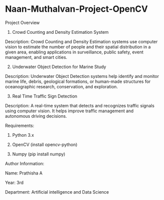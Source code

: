 # Naan-Muthalvan-Project-OpenCV



Project Overview

1.  Crowd Counting and Density Estimation System

Description: Crowd Counting and Density Estimation systems use computer vision to estimate the number of people and their spatial distribution in a given area, enabling applications in surveillance, public safety, event management, and smart cities.

2. Underwater Object Detection for Marine Study 

Description: Underwater Object Detection systems help identify and monitor marine life, debris, geological formations, or human-made structures for oceanographic research, conservation, and exploration.

3. Real Time Traffic Sign Detection
   
Description: A real-time system that detects and recognizes traffic signals using computer vision. It helps improve traffic management and autonomous driving decisions.



Requirements:

1. Python 3.x

2. OpenCV (install opencv-python)

3. Numpy (pip install numpy)



Author Information:

Name: Prathisha A

Year: 3rd

Department: Artificial intelligence and Data Science

